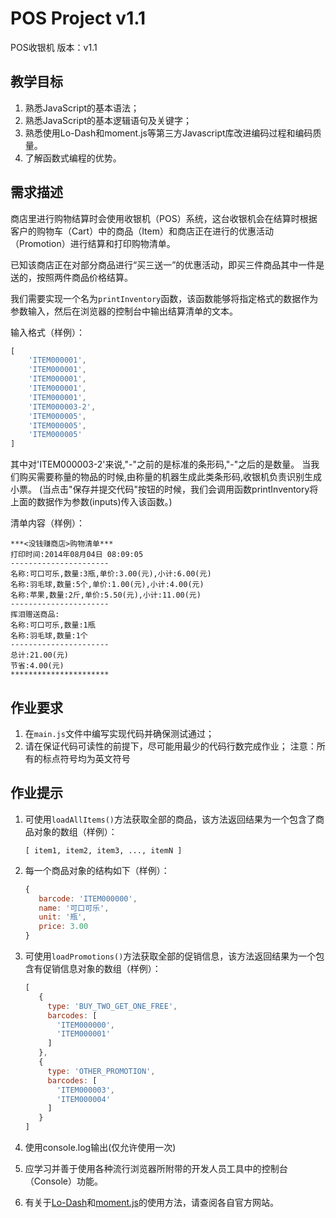 # POS Project v1.1

POS收银机 版本：v1.1

## 教学目标

1. 熟悉JavaScript的基本语法；
2. 熟悉JavaScript的基本逻辑语句及关键字；
3. 熟悉使用Lo-Dash和moment.js等第三方Javascript库改进编码过程和编码质量。
4. 了解函数式编程的优势。

## 需求描述

商店里进行购物结算时会使用收银机（POS）系统，这台收银机会在结算时根据客户的购物车（Cart）中的商品（Item）和商店正在进行的优惠活动（Promotion）进行结算和打印购物清单。

已知该商店正在对部分商品进行“买三送一”的优惠活动，即买三件商品其中一件是送的，按照两件商品价格结算。

我们需要实现一个名为```printInventory```函数，该函数能够将指定格式的数据作为参数输入，然后在浏览器的控制台中输出结算清单的文本。

输入格式（样例）：

```javascript
[
    'ITEM000001',
    'ITEM000001',
    'ITEM000001',
    'ITEM000001',
    'ITEM000001',
    'ITEM000003-2',
    'ITEM000005',
    'ITEM000005',
    'ITEM000005'
]
```
其中对'ITEM000003-2'来说,"-"之前的是标准的条形码,"-"之后的是数量。
当我们购买需要称量的物品的时候,由称量的机器生成此类条形码,收银机负责识别生成小票。
(当点击"保存并提交代码"按钮的时候，我们会调用函数printInventory将上面的数据作为参数(inputs)传入该函数。)


清单内容（样例）：

```
***<没钱赚商店>购物清单***
打印时间:2014年08月04日 08:09:05
----------------------
名称:可口可乐,数量:3瓶,单价:3.00(元),小计:6.00(元)
名称:羽毛球,数量:5个,单价:1.00(元),小计:4.00(元)
名称:苹果,数量:2斤,单价:5.50(元),小计:11.00(元)
----------------------
挥泪赠送商品:
名称:可口可乐,数量:1瓶
名称:羽毛球,数量:1个
----------------------
总计:21.00(元)
节省:4.00(元)
**********************
```

## 作业要求

1. 在```main.js```文件中编写实现代码并确保测试通过；
2. 请在保证代码可读性的前提下，尽可能用最少的代码行数完成作业；
注意：所有的标点符号均为英文符号

## 作业提示

1. 可使用```loadAllItems()```方法获取全部的商品，该方法返回结果为一个包含了商品对象的数组（样例）：

   ```
   [ item1, item2, item3, ..., itemN ]
   ```

2. 每一个商品对象的结构如下（样例）：

   ```javascript
   {
      barcode: 'ITEM000000',
      name: '可口可乐',
      unit: '瓶',
      price: 3.00
   }
   ```

3. 可使用```loadPromotions()```方法获取全部的促销信息，该方法返回结果为一个包含有促销信息对象的数组（样例）：

   ```javascript
   [
      {
        type: 'BUY_TWO_GET_ONE_FREE',
        barcodes: [
          'ITEM000000',
          'ITEM000001'
        ]
      },
      {
        type: 'OTHER_PROMOTION',
        barcodes: [
          'ITEM000003',
          'ITEM000004'
        ]
      }
   ]
   ```

4. 使用console.log输出(仅允许使用一次)
5. 应学习并善于使用各种流行浏览器所附带的开发人员工具中的控制台（Console）功能。
6. 有关于[Lo-Dash](http://lodash.com)和[moment.js](http://momentjs.com)的使用方法，请查阅各自官方网站。
